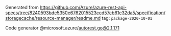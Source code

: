 Generated from https://github.com/Azure/azure-rest-api-specs/tree/8240593bde5350e6762015523ccd57cb61e32da5/specification/storagecache/resource-manager/readme.md tag: `package-2020-10-01`

Code generator @microsoft.azure/autorest.go@2.1.171



